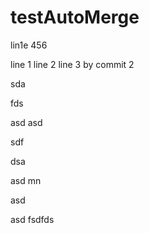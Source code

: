# testAutoMerge


lin1e
456

line 1
line 2
line 3 by commit 2

sda

fds


asd
asd

sdf

dsa

asd
mn

asd


asd
fsdfds
